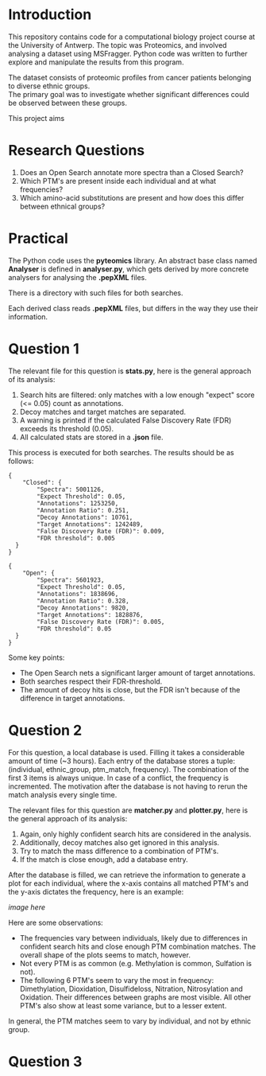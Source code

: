 # Introduction
This repository contains code for a computational biology project course at the University of Antwerp.
The topic was Proteomics, and involved analysing a dataset using MSFragger.
Python code was written to further explore and manipulate the results from this program.

The dataset consists of proteomic profiles from cancer patients belonging to diverse ethnic groups.  
The primary goal was to investigate whether significant differences could be observed between these groups.

This project aims 
# Research Questions  
1. Does an Open Search annotate more spectra than a Closed Search?
2. Which PTM's are present inside each individual and at what frequencies?
3. Which amino-acid substitutions are present and how does this differ between ethnical groups?
# Practical
The Python code uses the __pyteomics__ library. An abstract base class named __Analyser__ is defined in __analyser.py__, which gets derived by more concrete analysers for analysing the __.pepXML__ files.

There is a directory with such files for both searches.

Each derived class reads  __.pepXML__ files, but differs in the way they use their information. 
# Question 1
The relevant file for this question is __stats.py__, here is the general approach of its analysis:
1. Search hits are filtered: only matches with a low enough "expect" score (<= 0.05) count as annotations.
2. Decoy matches and target matches are separated.
3. A warning is printed if the calculated False Discovery Rate (FDR) exceeds its threshold (0.05).
4. All calculated stats are stored in a __.json__ file.

This process is executed for both searches. The results should be as follows:
```
{  
    "Closed": {  
        "Spectra": 5001126,  
        "Expect Threshold": 0.05,  
        "Annotations": 1253250,  
        "Annotation Ratio": 0.251,  
        "Decoy Annotations": 10761,  
        "Target Annotations": 1242489,  
        "False Discovery Rate (FDR)": 0.009,  
        "FDR threshold": 0.005  
  }  
}
```
```
{  
    "Open": {  
        "Spectra": 5601923,  
        "Expect Threshold": 0.05,  
        "Annotations": 1838696,  
        "Annotation Ratio": 0.328,  
        "Decoy Annotations": 9820,  
        "Target Annotations": 1828876,  
        "False Discovery Rate (FDR)": 0.005,  
        "FDR threshold": 0.05  
  }  
}
```
Some key points:
- The Open Search nets a significant larger amount of target annotations.
- Both searches respect their FDR-threshold.
- The amount of decoy hits is close, but the FDR isn't because of the difference in target annotations.

# Question 2
For this question, a local database is used. Filling it takes a considerable amount of time (~3 hours).
Each entry of the database stores a tuple: (individual, ethnic_group, ptm_match, frequency).
The combination of the first 3 items is always unique. In case of a conflict, the frequency is incremented.
The motivation after the database is not having to rerun the match analysis every single time.

The relevant files for this question are __matcher.py__ and __plotter.py__, here is the general approach of its analysis:
1. Again, only highly confident search hits are considered in the analysis.
2. Additionally, decoy matches also get ignored in this analysis.
3. Try to match the mass difference to a combination of PTM's.
4. If the match is close enough, add a database entry.

After the database is filled, we can retrieve the information to generate a plot for each individual, where the x-axis contains all matched PTM's and the y-axis dictates the frequency, here is an example:

*image here*

Here are some observations:
- The frequencies vary between individuals, likely due to differences in confident search hits and close enough PTM combination matches. The overall shape of the plots seems to match, however.
- Not every PTM is as common (e.g. Methylation is common, Sulfation is not).
- The following  6 PTM's seem to vary the most in frequency: Dimethylation, Dioxidation, Disulfideloss, Nitration, Nitrosylation and Oxidation. Their differences between graphs are most visible.
All other PTM's also show at least some variance, but to a lesser extent.

In general, the PTM matches seem to vary by individual, and not by ethnic group.

# Question 3  
